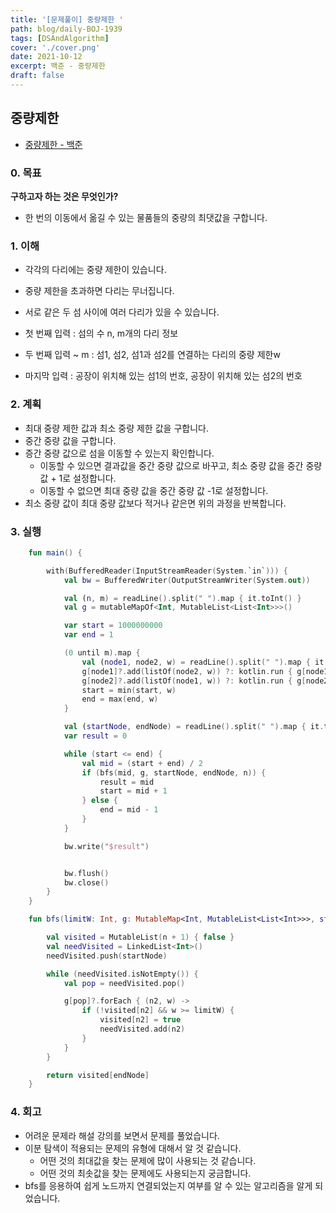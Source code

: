 ```yaml
---
title: '[문제풀이] 중량제한 '
path: blog/daily-BOJ-1939
tags: [DSAndAlgorithm]
cover: './cover.png'
date: 2021-10-12
excerpt: 백준 - 중량제한
draft: false
---
```


## 중량제한

- [중량제한 - 백준](https://www.acmicpc.net/problem/1939)

### 0. 목표

**구하고자 하는 것은 무엇인가?**

- 한 번의 이동에서 옮길 수 있는 물품들의 중량의 최댓값을 구합니다.

### 1. 이해

- 각각의 다리에는 중량 제한이 있습니다.
- 중량 제한을 초과하면 다리는 무너집니다.
- 서로 같은 두 섬 사이에 여러 다리가 있을 수 있습니다.

- 첫 번째 입력 : 섬의 수 n, m개의 다리 정보
- 두 번째 입력 ~ m : 섬1, 섬2, 섬1과 섬2를 연결하는 다리의 중량 제한w
- 마지막 입력 : 공장이 위치해 있는 섬1의 번호, 공장이 위치해 있는 섬2의 번호

### 2. 계획

- 최대 중량 제한 값과 최소 중량 제한 값을 구합니다.
- 중간 중량 값을 구합니다.
- 증간 중량 값으로 섬을 이동할 수 있는지 확인합니다.
  - 이동할 수 있으면 결과값을 중간 중량 값으로 바꾸고, 최소 중량 값을 중간 중량 값 + 1로 설정합니다.
  - 이동할 수 없으면 최대 중량 값을 중간 중량 값 -1로 설정합니다.
- 최소 중량 값이 최대 중량 값보다 적거나 같은면 위의 과정을 반복합니다.

### 3. 실행

```kotlin
    fun main() {

        with(BufferedReader(InputStreamReader(System.`in`))) {
            val bw = BufferedWriter(OutputStreamWriter(System.out))

            val (n, m) = readLine().split(" ").map { it.toInt() }
            val g = mutableMapOf<Int, MutableList<List<Int>>>()

            var start = 1000000000
            var end = 1

            (0 until m).map {
                val (node1, node2, w) = readLine().split(" ").map { it.toInt() }
                g[node1]?.add(listOf(node2, w)) ?: kotlin.run { g[node1] = mutableListOf(listOf(node2, w)) }
                g[node2]?.add(listOf(node1, w)) ?: kotlin.run { g[node2] = mutableListOf(listOf(node1, w)) }
                start = min(start, w)
                end = max(end, w)
            }

            val (startNode, endNode) = readLine().split(" ").map { it.toInt() }
            var result = 0

            while (start <= end) {
                val mid = (start + end) / 2
                if (bfs(mid, g, startNode, endNode, n)) {
                    result = mid
                    start = mid + 1
                } else {
                    end = mid - 1
                }
            }

            bw.write("$result")


            bw.flush()
            bw.close()
        }
    }

    fun bfs(limitW: Int, g: MutableMap<Int, MutableList<List<Int>>>, startNode: Int, endNode: Int, n: Int): Boolean {

        val visited = MutableList(n + 1) { false }
        val needVisited = LinkedList<Int>()
        needVisited.push(startNode)

        while (needVisited.isNotEmpty()) {
            val pop = needVisited.pop()

            g[pop]?.forEach { (n2, w) ->
                if (!visited[n2] && w >= limitW) {
                    visited[n2] = true
                    needVisited.add(n2)
                }
            }
        }

        return visited[endNode]
    }
```

### 4. 회고

- 어려운 문제라 해설 강의를 보면서 문제를 풀었습니다.
- 이분 탐색이 적용되는 문제의 유형에 대해서 알 것 같습니다.
  - 어떤 것의 최대값을 찾는 문제에 많이 사용되는 것 같습니다.
  - 어떤 것의 최솟값을 찾는 문제에도 사용되는지 궁금합니다.
- bfs를 응용하여 쉽게 노드까지 연결되었는지 여부를 알 수 있는 알고리즘을 알게 되었습니다.
